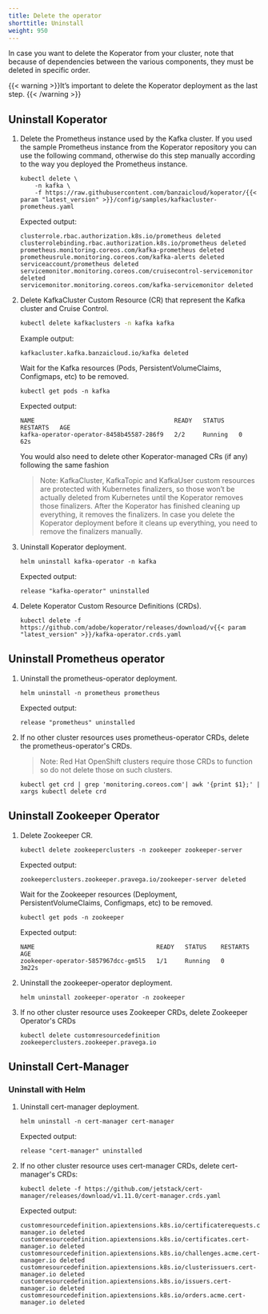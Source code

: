 ```yaml
---
title: Delete the operator
shorttitle: Uninstall
weight: 950
---
```


In case you want to delete the Koperator from your cluster, note that because of dependencies between the various components, they must be deleted in specific order.

{{< warning >}}It’s important to delete the Koperator deployment as the last step.
{{< /warning >}}

## Uninstall Koperator

1. Delete the Prometheus instance used by the Kafka cluster. If you used the sample Prometheus instance from the Koperator repository you can use the following command, otherwise do this step manually according to the way you deployed the Prometheus instance.

    ```
    kubectl delete \
        -n kafka \
        -f https://raw.githubusercontent.com/banzaicloud/koperator/{{< param "latest_version" >}}/config/samples/kafkacluster-prometheus.yaml
    ```

    Expected output:

    ```
    clusterrole.rbac.authorization.k8s.io/prometheus deleted
    clusterrolebinding.rbac.authorization.k8s.io/prometheus deleted
    prometheus.monitoring.coreos.com/kafka-prometheus deleted
    prometheusrule.monitoring.coreos.com/kafka-alerts deleted
    serviceaccount/prometheus deleted
    servicemonitor.monitoring.coreos.com/cruisecontrol-servicemonitor deleted
    servicemonitor.monitoring.coreos.com/kafka-servicemonitor deleted
    ```

1. Delete KafkaCluster Custom Resource (CR) that represent the Kafka cluster and Cruise Control.

    ```bash
    kubectl delete kafkaclusters -n kafka kafka
    ```

    Example output:

    ```
    kafkacluster.kafka.banzaicloud.io/kafka deleted
    ```
    
    Wait for the Kafka resources (Pods, PersistentVolumeClaims, Configmaps, etc) to be removed.

    ```
    kubectl get pods -n kafka
    ```

    Expected output:

    ```
    NAME                                       READY   STATUS    RESTARTS   AGE
    kafka-operator-operator-8458b45587-286f9   2/2     Running   0          62s
    ```

    You would also need to delete other Koperator-managed CRs (if any) following the same fashion

    > Note: KafkaCluster, KafkaTopic and KafkaUser custom resources are protected with Kubernetes finalizers, so those won’t be actually deleted from Kubernetes until the Koperator removes those finalizers. After the Koperator has finished cleaning up everything, it removes the finalizers. In case you delete the Koperator deployment before it cleans up everything, you need to remove the finalizers manually.


1. Uninstall Koperator deployment.

    ```
    helm uninstall kafka-operator -n kafka
    ```

    Expected output:

    ```
    release "kafka-operator" uninstalled
    ```

1. Delete Koperator Custom Resource Definitions (CRDs).
    ```
    kubectl delete -f https://github.com/adobe/koperator/releases/download/v{{< param "latest_version" >}}/kafka-operator.crds.yaml
    ```

## Uninstall Prometheus operator

1. Uninstall the prometheus-operator deployment.

    ```
    helm uninstall -n prometheus prometheus
    ```

    Expected output:

    ```
    release "prometheus" uninstalled
    ```

1. If no other cluster resources uses prometheus-operator CRDs, delete the prometheus-operator's CRDs.

    > Note: Red Hat OpenShift clusters require those CRDs to function so do not delete those on such clusters.

    ```
    kubectl get crd | grep 'monitoring.coreos.com'| awk '{print $1};' | xargs kubectl delete crd
    ```

## Uninstall Zookeeper Operator

1. Delete Zookeeper CR.

    ```
    kubectl delete zookeeperclusters -n zookeeper zookeeper-server
    ```

    Expected output:

    ```
    zookeeperclusters.zookeeper.pravega.io/zookeeper-server deleted
    ```

    Wait for the Zookeeper resources (Deployment, PersistentVolumeClaims, Configmaps, etc) to be removed.

    ```
    kubectl get pods -n zookeeper
    ```

    Expected output:

    ```
    NAME                                  READY   STATUS    RESTARTS   AGE
    zookeeper-operator-5857967dcc-gm5l5   1/1     Running   0          3m22s
    ```

1. Uninstall the zookeeper-operator deployment.

    ```
    helm uninstall zookeeper-operator -n zookeeper
    ```

1. If no other cluster resource uses Zookeeper CRDs, delete Zookeeper Operator's CRDs

    ```
    kubectl delete customresourcedefinition zookeeperclusters.zookeeper.pravega.io
    ```

## Uninstall Cert-Manager

### Uninstall with Helm

1. Uninstall cert-manager deployment.

    ```
    helm uninstall -n cert-manager cert-manager
    ```

    Expected output:

    ```
    release "cert-manager" uninstalled
    ```

1. If no other cluster resource uses cert-manager CRDs, delete cert-manager's CRDs:

    ```
    kubectl delete -f https://github.com/jetstack/cert-manager/releases/download/v1.11.0/cert-manager.crds.yaml
    ```

    Expected output:

    ```
    customresourcedefinition.apiextensions.k8s.io/certificaterequests.cert-manager.io deleted
    customresourcedefinition.apiextensions.k8s.io/certificates.cert-manager.io deleted
    customresourcedefinition.apiextensions.k8s.io/challenges.acme.cert-manager.io deleted
    customresourcedefinition.apiextensions.k8s.io/clusterissuers.cert-manager.io deleted
    customresourcedefinition.apiextensions.k8s.io/issuers.cert-manager.io deleted
    customresourcedefinition.apiextensions.k8s.io/orders.acme.cert-manager.io deleted
    ```
